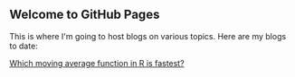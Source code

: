 ## Welcome to GitHub Pages

This is where I'm going to host blogs on various topics. Here are my blogs to date:

[Which moving average function in R is fastest?](vandomed.github.io/moving_averages.html)
